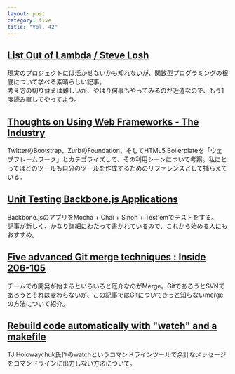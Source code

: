```yaml
---
layout: post
category: five
title: "Vol. 42"
---
```


## [List Out of Lambda / Steve Losh](http://stevelosh.com/blog/2013/03/list-out-of-lambda/)

現実のプロジェクトには活かせないかも知れないが、関数型プログラミングの根底について学べる素晴らしい記事。  
考え方の切り替えは難しいが、やはり何事もやってみるのが近道なので、もう1度読み直してやってよう。

## [Thoughts on Using Web Frameworks - The Industry](http://theindustry.cc/2013/03/29/thoughts-on-using-web-frameworks/)

TwitterのBootstrap、ZurbのFoundation、そしてHTML5 Boilerplateを「ウェブフレームワーク」とカテゴライズして、その利用シーンについて考察。私にとってはどのツールも自分のツールを作成するためのリファレンスとして捕らえている。

## [Unit Testing Backbone.js Applications](http://www.sitepoint.com/unit-testing-backbone-js-applications/)

Backbone.jsのアプリをMocha + Chai + Sinon + Test'emでテストをする。  
記事が新しく、かなり詳細にわたって書かれているので、これから始める人にもおすすめ。

## [Five advanced Git merge techniques : Inside 206-105](http://blog.ezyang.com/2010/01/advanced-git-merge/)

チームでの開発が始まるといろいろと厄介なのがMerge。GitであろうとSVNであろうとそれは変わらないが、この記事ではGitについてきっと知らないmergeの方法について紹介。

## [Rebuild code automatically with "watch" and a makefile](https://scott.mn/2013/03/31/rebuild_code_automatically_watch_makefile/)

TJ Holowaychuk氏作のwatchというコマンドラインツールで余計なメッセージをコマンドラインに出力しない方法について。